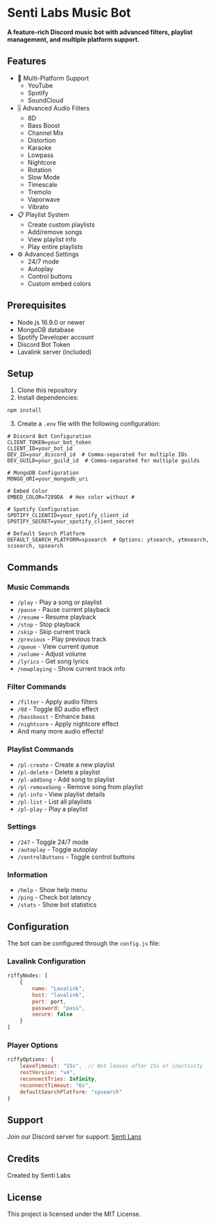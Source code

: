 # Senti Labs Music Bot

**A feature-rich Discord music bot with advanced filters, playlist management, and multiple platform support.**

## Features

- 🎵 Multi-Platform Support
  - YouTube
  - Spotify
  - SoundCloud
- 🎚️ Advanced Audio Filters
  - 8D
  - Bass Boost
  - Channel Mix
  - Distortion
  - Karaoke
  - Lowpass
  - Nightcore
  - Rotation
  - Slow Mode
  - Timescale
  - Tremolo
  - Vaporwave
  - Vibrato
- 📋 Playlist System
  - Create custom playlists
  - Add/remove songs
  - View playlist info
  - Play entire playlists
- ⚙️ Advanced Settings
  - 24/7 mode
  - Autoplay
  - Control buttons
  - Custom embed colors

## Prerequisites

- Node.js 16.9.0 or newer
- MongoDB database
- Spotify Developer account
- Discord Bot Token
- Lavalink server (included)

## Setup

1. Clone this repository
2. Install dependencies:
```bash
npm install
```

3. Create a `.env` file with the following configuration:
```env
# Discord Bot Configuration
CLIENT_TOKEN=your_bot_token
CLIENT_ID=your_bot_id
DEV_ID=your_discord_id  # Comma-separated for multiple IDs
DEV_GUILD=your_guild_id  # Comma-separated for multiple guilds

# MongoDB Configuration
MONGO_URI=your_mongodb_uri

# Embed Color
EMBED_COLOR=7289DA  # Hex color without #

# Spotify Configuration
SPOTIFY_CLIENTID=your_spotify_client_id
SPOTIFY_SECRET=your_spotify_client_secret

# Default Search Platform
DEFAULT_SEARCH_PLATFORM=spsearch  # Options: ytsearch, ytmsearch, scsearch, spsearch
```

## Commands

### Music Commands
- `/play` - Play a song or playlist
- `/pause` - Pause current playback
- `/resume` - Resume playback
- `/stop` - Stop playback
- `/skip` - Skip current track
- `/previous` - Play previous track
- `/queue` - View current queue
- `/volume` - Adjust volume
- `/lyrics` - Get song lyrics
- `/nowplaying` - Show current track info

### Filter Commands
- `/filter` - Apply audio filters
- `/8d` - Toggle 8D audio effect
- `/bassboost` - Enhance bass
- `/nightcore` - Apply nightcore effect
- And many more audio effects!

### Playlist Commands
- `/pl-create` - Create a new playlist
- `/pl-delete` - Delete a playlist
- `/pl-addSong` - Add song to playlist
- `/pl-removeSong` - Remove song from playlist
- `/pl-info` - View playlist details
- `/pl-list` - List all playlists
- `/pl-play` - Play a playlist

### Settings
- `/247` - Toggle 24/7 mode
- `/autoplay` - Toggle autoplay
- `/controlButtons` - Toggle control buttons

### Information
- `/help` - Show help menu
- `/ping` - Check bot latency
- `/stats` - Show bot statistics

## Configuration

The bot can be configured through the `config.js` file:

### Lavalink Configuration
```javascript
riffyNodes: [
    {
        name: "Lavalink",
        host: "lavalink",
        port: port,
        password: "pass",
        secure: false
    }
]
```

### Player Options
```javascript
riffyOptions: {
    leaveTimeout: "15s",  // Bot leaves after 15s of inactivity
    restVersion: "v4",
    reconnectTries: Infinity,
    reconnectTimeout: "6s",
    defaultSearchPlatform: "spsearch"
}
```

## Support

Join our Discord server for support: [Senti Lans](https://discord.gg/u6rfKKaBp7)

## Credits

Created by Senti Labs

## License

This project is licensed under the MIT License.

